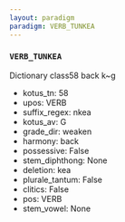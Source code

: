 ```yaml
---
layout: paradigm
paradigm: VERB_TUNKEA
---
```

### ` VERB_TUNKEA `

Dictionary class58 back k~g
* kotus_tn: 58
* upos: VERB
* suffix_regex: nkea
* kotus_av: G
* grade_dir: weaken
* harmony: back
* possessive: False
* stem_diphthong: None
* deletion: kea
* plurale_tantum: False
* clitics: False
* pos: VERB
* stem_vowel: None
